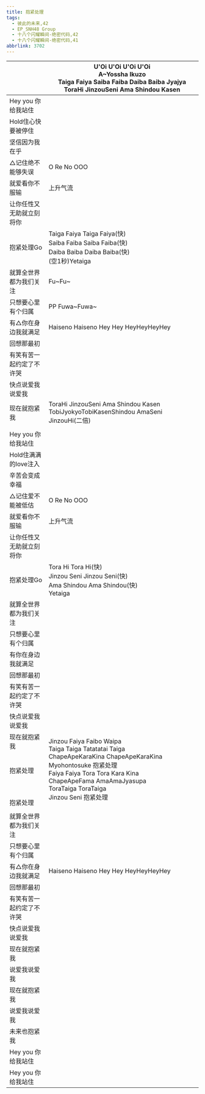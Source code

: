 ```yaml
---
title: 抱紧处理
tags:
  - 彼此的未来,42
  - EP_SNH48 Group
  - 十八个闪耀瞬间-绝密代码,42
  - 十八个闪耀瞬间-绝密代码,41
abbrlink: 3702
---
```

|      |U'Oi U'Oi U'Oi U'Oi<br>A~Yossha Ikuzo<br>Taiga Faiya Saiba Faiba Daiba Baiba Jyajya<br>ToraHi JinzouSeni Ama Shindou Kasen|
|--|--|
|Hey you 你给我站住|      |
|Hold住心快要被停住|      |
|坚信因为我在乎|      |
|△记住绝不能够失误|O Re No OOO|
|就爱看你不服输|上升气流|
|让你任性又无助就立刻将你|      |
|抱紧处理Go|Taiga Faiya Taiga Faiya(快)<br>Saiba Faiba Saiba Faiba(快) <br>Daiba Baiba Daiba Baiba(快)<br>(空1秒)Yetaiga|
|就算全世界都为我们关注|Fu~Fu~|
|只想要心里有个归属|PP Fuwa~Fuwa~|
|有△你在身边我就满足|Haiseno Haiseno Hey Hey HeyHeyHeyHey|
|回想那最初|      |
|有笑有苦一起约定了不许哭|      |
|快点说爱我说爱我|      |
|现在就抱紧我|ToraHi JinzouSeni Ama Shindou Kasen TobiJyokyoTobiKasenShindou AmaSeni JinzouHi(二倍)|
|      |      |
|Hey you 你给我站住|      |
|Hold住满满的love注入|      |
|辛苦会变成幸福|      |
|△记住爱不能被低估|O Re No OOO|
|就爱看你不服输|上升气流|
|让你任性又无助就立刻将你|      |
|抱紧处理Go|Tora Hi Tora Hi(快)<br>Jinzou Seni Jinzou Seni(快)<br>Ama Shindou Ama Shindou(快)<br>Yetaiga|
|就算全世界都为我们关注|      |
|只想要心里有个归属|      |
|有你在身边我就满足|      |
|回想那最初|      |
|有笑有苦一起约定了不许哭|      |
|快点说爱我说爱我|      |
|现在就抱紧我<br><br><br>抱紧处理<br><br><br><br>抱紧处理|Jinzou Faiya Faibo Waipa<br>Taiga Taiga Tatatatai Taiga<br>ChapeApeKaraKina ChapeApeKaraKina<br>Myohontosuke 抱紧处理<br>Faiya Faiya Tora Tora Kara Kina<br>ChapeApeFama AmaAmaJyasupa<br>ToraTaiga ToraTaiga<br>Jinzou Seni 抱紧处理|
|      |      |
|就算全世界都为我们关注|      |
|只想要心里有个归属|      |
|有△你在身边我就满足|Haiseno Haiseno Hey Hey HeyHeyHeyHey|
|回想那最初|      |
|有笑有苦一起约定了不许哭|      |
|快点说爱我说爱我|      |
|现在就抱紧我|      |
|说爱我说爱我|      |
|现在就抱紧我|      |
|说爱我说爱我|      |
|未来也抱紧我|      |
|Hey you 你给我站住|      |
|Hey you 你给我站住|      |